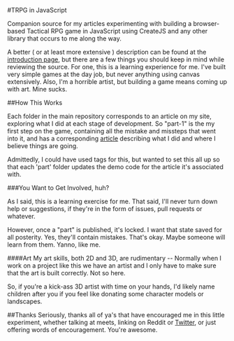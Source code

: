 #TRPG in JavaScript

Companion source for my articles experimenting with building a browser-based Tactical RPG game in JavaScript
using CreateJS and any other library that occurs to me along the way.

A better ( or at least more extensive ) description can be found at the
[introduction page](http://irresponsibleart.com/2013/03/trpg-in-javascript-0/), but there are a few things you
should keep in mind while reviewing the source. For one, this is a learning experience for me. I've built very simple
games at the day job, but never anything using canvas extensively. Also, I'm a horrible artist, but building a game
means coming up with art. Mine sucks.

##How This Works

Each folder in the main repository corresponds to an article on my site, exploring what I did at each stage of
development. So "part-1" is the my first step on the game, containing all the mistake and missteps that went into it,
and has a corresponding [article](http://irresponsibleart.com/2013/03/trpg-in-javascript-2/) describing what I did and
where I believe things are going.

Admittedly, I could have used tags for this, but wanted to set this all up so that each 'part' folder updates the demo
code for the article it's associated with.

###You Want to Get Involved, huh?

As I said, this is a learning exercise for me. That said, I'll never turn down help or suggestions, if they're in the
form of issues, pull requests or whatever.

However, once a "part" is published, it's locked. I want that state saved for all posterity. Yes, they'll contain
mistakes. That's okay. Maybe someone will learn from them. Yanno, like me.

####Art
My art skills, both 2D and 3D, are rudimentary -- Normally when I work on a project like this we have an artist
and I only have to make sure that the art is built correctly. Not so here.

So, if you're a kick-ass 3D artist with time on your hands, I'd likely name children after you if you feel like
donating some character models or landscapes.

##Thanks
Seriously, thanks all of ya's that have encouraged me in this little experiment, whether talking at meets, linking on
Reddit or [Twitter](https://twitter.com/aut0poietic), or just offering words of encouragement. You're awesome.